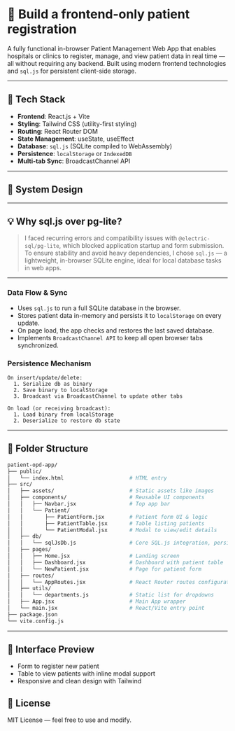# 🏥 Build a frontend-only patient registration

A fully functional in-browser Patient Management Web App that enables hospitals or clinics to register, manage, and view patient data in real time — all without requiring any backend. Built using modern frontend technologies and `sql.js` for persistent client-side storage.

---

## 🚀 Tech Stack

- **Frontend**: React.js + Vite
- **Styling**: Tailwind CSS (utility-first styling)
- **Routing**: React Router DOM
- **State Management**: useState, useEffect
- **Database**: `sql.js` (SQLite compiled to WebAssembly)
- **Persistence**: `localStorage` or `IndexedDB`
- **Multi-tab Sync**: BroadcastChannel API

---

## 🧠 System Design

---

## 💡 Why sql.js over pg-lite?

> I faced recurring errors and compatibility issues with `@electric-sql/pg-lite`, which blocked application startup and form submission. To ensure stability and avoid heavy dependencies, I chose `sql.js` — a lightweight, in-browser SQLite engine, ideal for local database tasks in web apps.

---

### Data Flow & Sync

- Uses `sql.js` to run a full SQLite database in the browser.
- Stores patient data in-memory and persists it to `localStorage` on every update.
- On page load, the app checks and restores the last saved database.
- Implements `BroadcastChannel API` to keep all open browser tabs synchronized.

### Persistence Mechanism

```plaintext
On insert/update/delete:
  1. Serialize db as binary
  2. Save binary to localStorage
  3. Broadcast via BroadcastChannel to update other tabs

On load (or receiving broadcast):
  1. Load binary from localStorage
  2. Deserialize to restore db state
```

---

## 📁 Folder Structure

```bash
patient-opd-app/
├── public/
│   └── index.html                     # HTML entry
├── src/
│   ├── assets/                        # Static assets like images
│   ├── components/                    # Reusable UI components
│   │   ├── Navbar.jsx                 # Top app bar
│   │   └── Patient/
│   │       ├── PatientForm.jsx        # Patient form UI & logic
│   │       ├── PatientTable.jsx       # Table listing patients
│   │       └── PatientModal.jsx       # Modal to view/edit details
│   ├── db/
│   │   └── sqlJsDb.js                 # Core SQL.js integration, persistence, sync logic
│   ├── pages/
│   │   ├── Home.jsx                   # Landing screen
│   │   ├── Dashboard.jsx              # Dashboard with patient table
│   │   └── NewPatient.jsx             # Page for patient form
│   ├── routes/
│   │   └── AppRoutes.jsx              # React Router routes configuration
│   ├── utils/
│   │   └── departments.js             # Static list for dropdowns
│   ├── App.jsx                        # Main App wrapper
│   └── main.jsx                       # React/Vite entry point
├── package.json
└── vite.config.js
```

---

## 🧪 Interface Preview

- Form to register new patient
- Table to view patients with inline modal support
- Responsive and clean design with Tailwind


## 📜 License

MIT License — feel free to use and modify.
